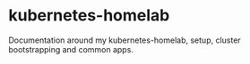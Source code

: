 # kubernetes-homelab
Documentation around my kubernetes-homelab, setup, cluster bootstrapping and common apps.
